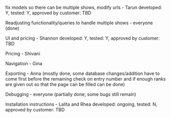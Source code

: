 fix models so there can be multiple shows, modify urls - Tarun developed: Y, tested: Y, approved by customer: TBD

Readjusting functionality/queries to handle multiple shows - everyone (done)

UI and pricing - Shannon developed: Y, tested: Y, approved by customer: TBD

Pricing - Shivani

Navigation - Gina

Exporting - Anna (mostly done, some database changes/addition have to come first before the remaining check on entry number and if enough ranks are given out so that the page can be filled can be done)

Debugging - everyone (partially done; some bugs still remain)

Installation instructions - Lalita and Rhea developed: ongoing, tested: N, approved by customer: TBD

